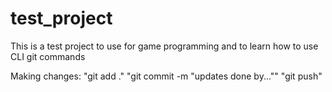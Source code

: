# test_project
This is a test project to use for game programming and to learn how to use CLI git commands

Making changes:
"git add ."
"git commit -m "updates done by...""
"git push"
